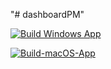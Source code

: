 "# dashboardPM"  

[![Build Windows App](https://github.com/leo-lb29/wagoo-desktop/actions/workflows/build-windows.yml/badge.svg)](https://github.com/leo-lb29/wagoo-desktop/actions/workflows/build-windows.yml)


[![Build-macOS-App](https://github.com/leo-lb29/wagoo-desktop/actions/workflows/build-macos.yml/badge.svg)](https://github.com/leo-lb29/wagoo-desktop/actions/workflows/build-macos.yml)